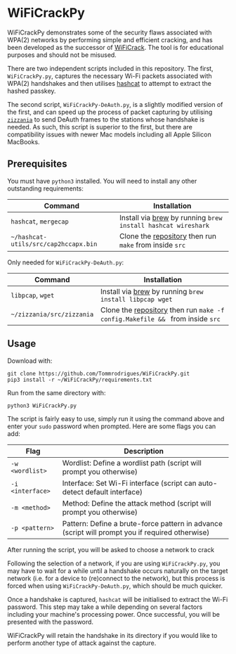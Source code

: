 # WiFiCrackPy

WiFiCrackPy demonstrates some of the security flaws associated with WPA(2) networks by performing simple and efficient cracking, and has been developed as the successor of [WiFiCrack](https://github.com/Tommrodrigues/WiFiCrack). The tool is for educational purposes and should not be misused.

There are two independent scripts included in this repository. The first, `WiFiCrackPy.py`, captures the necessary Wi-Fi packets associated with WPA(2) handshakes and then utilises [hashcat](https://github.com/hashcat/hashcat) to attempt to extract the hashed passkey.

The second script, `WiFiCrackPy-DeAuth.py`, is a slightly modified version of the first, and can speed up the process of packet capturing by utilising [`zizzania`](https://github.com/cyrus-and/zizzania) to send DeAuth frames to the stations whose handshake is needed. As such, this script is superior to the first, but there are compatibility issues with newer Mac models including all Apple Silicon MacBooks.

## Prerequisites

You must have `python3` installed. You will need to install any other outstanding requirements:

| Command | Installation |
| --- | --- |
| `hashcat`, `mergecap` | Install via [brew](https://brew.sh) by running `brew install hashcat wireshark` |
| `~/hashcat-utils/src/cap2hccapx.bin` | Clone the [repository](https://github.com/hashcat/hashcat-utils) then run `make` from inside `src` |

Only needed for `WiFiCrackPy-DeAuth.py`:

| Command | Installation |
| --- | --- |
| `libpcap`, `wget` | Install via [brew](https://brew.sh) by running `brew install libpcap wget` |
| `~/zizzania/src/zizzania` | Clone the [repository](https://github.com/cyrus-and/zizzania) then run `make -f config.Makefile && ` from inside `src` |

## Usage

Download with:
```
git clone https://github.com/Tommrodrigues/WiFiCrackPy.git
pip3 install -r ~/WiFiCrackPy/requirements.txt
```

Run from the same directory with:
```
python3 WiFiCrackPy.py
```

The script is fairly easy to use, simply run it using the command above and enter your `sudo` password when prompted. Here are some flags you can add:

| Flag | Description |
| --- | --- |
| `-w <wordlist>` | Wordlist: Define a wordlist path (script will prompt you otherwise) |
| `-i <interface>` | Interface: Set Wi-Fi interface (script can auto-detect default interface) |
| `-m <method>` | Method: Define the attack method (script will prompt you otherwise) |
| `-p <pattern>` | Pattern: Define a brute-force pattern in advance (script will prompt you if required otherwise) |

After running the script, you will be asked to choose a network to crack

Following the selection of a network, if you are using `WiFiCrackPy.py`, you may have to wait for a while until a handshake occurs naturally on the target network (i.e. for a device to (re)connect to the network), but this process is forced when using `WiFiCrackPy-DeAuth.py`, which should be much quicker.

Once a handshake is captured, `hashcat` will be initialised to extract the Wi-Fi password. This step may take a while depending on several factors including your machine's processing power. Once successful, you will be presented with the password.

WiFiCrackPy will retain the handshake in its directory if you would like to perform another type of attack against the capture.
